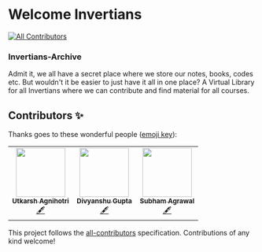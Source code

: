 # Welcome Invertians 
<!-- ALL-CONTRIBUTORS-BADGE:START - Do not remove or modify this section -->
[![All Contributors](https://img.shields.io/badge/all_contributors-3-orange.svg?style=flat-square)](#contributors-)
<!-- ALL-CONTRIBUTORS-BADGE:END -->
### Invertians-Archive
Admit it, we all have a secret place where we store our notes, books, codes etc. But wouldn't it be easier to just have it all in one place? A Virtual Library for all Invertians where we can contribute and find material for all courses.

## Contributors ✨

Thanks goes to these wonderful people ([emoji key](https://allcontributors.org/docs/en/emoji-key)):

<!-- ALL-CONTRIBUTORS-LIST:START - Do not remove or modify this section -->
<!-- prettier-ignore-start -->
<!-- markdownlint-disable -->
<table>
  <tr>
    <td align="center"><a href="http://agniutkarsh.com"><img src="https://avatars2.githubusercontent.com/u/30363000?v=4" width="100px;" alt=""/><br /><sub><b>Utkarsh Agnihotri</b></sub></a><br /><a href="#content-Zenix27" title="Content">🖋</a></td>
    <td align="center"><a href="http://www.skillerv3.online"><img src="https://avatars3.githubusercontent.com/u/52619165?v=4" width="100px;" alt=""/><br /><sub><b>Divyanshu Gupta</b></sub></a><br /><a href="#content-divyanshu799" title="Content">🖋</a></td>
    <td align="center"><a href="https://github.com/subhamagrawal7"><img src="https://avatars0.githubusercontent.com/u/34346812?v=4" width="100px;" alt=""/><br /><sub><b>Subham Agrawal</b></sub></a><br /><a href="#content-subhamagrawal7" title="Content">🖋</a></td>
  </tr>
</table>

<!-- markdownlint-enable -->
<!-- prettier-ignore-end -->
<!-- ALL-CONTRIBUTORS-LIST:END -->

This project follows the [all-contributors](https://github.com/all-contributors/all-contributors) specification. Contributions of any kind welcome!